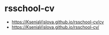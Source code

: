# rsschool-cv
* https://KseniaVislova.github.io/rsschool-cv/cv
* https://KseniaVislova.github.io/rsschool-cv/